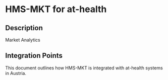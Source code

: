 # HMS-MKT for at-health

## Description

Market Analytics

## Integration Points

This document outlines how HMS-MKT is integrated with at-health systems in Austria.
